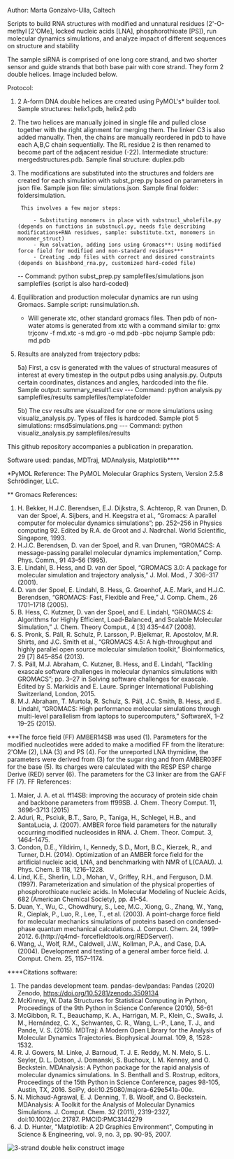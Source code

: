 Author: Marta Gonzalvo-Ulla, Caltech

Scripts to build RNA structures with modified and unnatural residues (2'-O-methyl [2'OMe], locked nucleic acids [LNA], phosphorothioate [PS]), run molecular dynamics simulations, and analyze impact of different sequences on structure and stability

The sample siRNA is comprised of one long core strand, and two shorter sensor and guide strands that both base pair with core strand. They form 2 double helices. Image included below.

Protocol:

1. 2 A-form DNA double helices are created using PyMOL's* builder tool. Sample structures: helix1.pdb, helix2.pdb

2. The two helices are manually joined in single file and pulled close together with the right alignment for merging them. The linker C3 is also added manually. Then, the chains are manually reordered in pdb to have each A,B,C chain sequentially. The RL residue 2 is then renamed to become part of the adjacent residue (-22). Intermediate structure: mergedstructures.pdb. Sample final structure: duplex.pdb


3. The modifications are substituted into the structures and folders are created for each simulation with subst_prep.py based on parameters in json file. Sample json file: simulations.json. Sample final folder: foldersimulation.

        This involves a few major steps:

            - Substituting monomers in place with substnucl_wholefile.py (depends on functions in substnucl.py, needs file describing modifications+RNA residues, sample: substitute.txt, monomers in monomer_struct)
            - Run solvation, adding ions using Gromacs**: Using modified force field for modified and non-standard residues***
            - Creating .mdp files with correct and desired constraints (depends on biashbond_rna.py, customized hard-coded file)

    -- Command: python subst_prep.py samplefiles/simulations.json samplefiles (script is also hard-coded)

4. Equilibration and production molecular dynamics are run using Gromacs. Sample script: runsimulation.sh. 

    - Will generate xtc, other standard gromacs files. Then pdb of non-water atoms is generated from xtc with a command similar to: 
        gmx trjconv -f md.xtc -s md.gro -o md.pdb -pbc nojump
        Sample pdb: md.pdb

5. Results are analyzed from trajectory pdbs:

    5a) First, a csv is generated with the values of structural measures of interest at every timestep in the output pdbs using analysis.py. Outputs certain coordinates, distances and angles, hardcoded into the file. Sample output: summary_result1.csv
    --- Command: python analysis.py samplefiles/results samplefiles/templatefolder

    5b) The csv results are visualized for one or more simulations using visualiz_analysis.py. Types of files is hardcoded. Sample plot 5 simulations: rmsd5simulations.png
    --- Command: python visualiz_analysis.py samplefiles/results


This github repository accompanies a publication in preparation.

Software used: pandas, MDTraj, MDAnalysis, Matplotlib****

*PyMOL Reference: The PyMOL Molecular Graphics System, Version 2.5.8 Schrödinger, LLC.

** Gromacs References:
1. H. Bekker, H.J.C. Berendsen, E.J. Dijkstra, S. Achterop, R. van Drunen, D. van der Spoel, A. Sijbers, and H. Keegstra et al., “Gromacs: A parallel computer for molecular dynamics simulations”; pp. 252–256 in Physics computing 92. Edited by R.A. de Groot and J. Nadrchal. World Scientific, Singapore, 1993.
2. H.J.C. Berendsen, D. van der Spoel, and R. van Drunen, “GROMACS: A message-passing parallel molecular dynamics implementation,” Comp. Phys. Comm., 91 43–56 (1995).
3. E. Lindahl, B. Hess, and D. van der Spoel, “GROMACS 3.0: A package for molecular simulation and trajectory analysis,” J. Mol. Mod., 7 306–317 (2001).
4. D. van der Spoel, E. Lindahl, B. Hess, G. Groenhof, A.E. Mark, and H.J.C. Berendsen, “GROMACS: Fast, Flexible and Free,” J. Comp. Chem., 26 1701–1718 (2005).
5. B. Hess, C. Kutzner, D. van der Spoel, and E. Lindahl, “GROMACS 4: Algorithms for Highly Efficient, Load-Balanced, and Scalable Molecular Simulation,” J. Chem. Theory Comput., 4 [3] 435–447 (2008).
6. S. Pronk, S. Páll, R. Schulz, P. Larsson, P. Bjelkmar, R. Apostolov, M.R. Shirts, and J.C. Smith et al., “GROMACS 4.5: A high-throughput and highly parallel open source molecular simulation toolkit,” Bioinformatics, 29 [7] 845–854 (2013).
7. S. Páll, M.J. Abraham, C. Kutzner, B. Hess, and E. Lindahl, “Tackling exascale software challenges in molecular dynamics simulations with GROMACS”; pp. 3–27 in Solving software challenges for exascale. Edited by S. Markidis and E. Laure. Springer International Publishing Switzerland, London, 2015.
8. M.J. Abraham, T. Murtola, R. Schulz, S. Páll, J.C. Smith, B. Hess, and E. Lindahl, “GROMACS: High performance molecular simulations through multi-level parallelism from laptops to supercomputers,” SoftwareX, 1–2 19–25 (2015).

***The force field (FF) AMBER14SB was used (1). Parameters for the modified nucleotides were added to make a modified FF from the literature: 2'OMe (2), LNA (3) and PS (4). For the unreported LNA thymidine, the parameters were derived from (3) for the sugar ring and from AMBER03FF for the base (5). Its charges were calculated with the RESP ESP charge Derive (RED) server (6). The parameters for the C3 linker are from the GAFF FF (7). FF References:

1. Maier, J. A. et al. ff14SB: improving the accuracy of protein side chain and backbone parameters from ff99SB. J. Chem. Theory Comput. 11, 3696–3713 (2015) 
2. Aduri, R., Psciuk, B.T., Saro, P., Taniga, H., Schlegel, H.B., and SantaLucia, J. (2007). AMBER force field parameters for the naturally occurring modified nucleosides in RNA. J. Chem. Theor. Comput. 3, 1464–1475.
3. Condon, D.E., Yildirim, I., Kennedy, S.D., Mort, B.C., Kierzek, R., and Turner, D.H. (2014). Optimization of an AMBER force field for the artificial nucleic acid, LNA, and benchmarking with NMR of L(CAAU). J. Phys. Chem. B 118, 1216–1228.
4. Lind, K.E., Sherlin, L.D., Mohan, V., Griffey, R.H., and Ferguson, D.M. (1997). Parameterization and simulation of the physical properties of phosphorothioate nucleic acids. In Molecular Modeling of Nucleic Acids, 682 (American Chemical Society), pp. 41–54.
5. Duan, Y., Wu, C., Chowdhury, S., Lee, M.C., Xiong, G., Zhang, W., Yang, R., Cieplak, P., Luo, R., Lee, T., et al. (2003). A point-charge force field for molecular mechanics simulations of proteins based on condensed-phase quantum mechanical calculations. J. Comput. Chem. 24, 1999–2012.
6.(http://q4md- forcefieldtools.org/REDServer/).
7. Wang, J., Wolf, R.M., Caldwell, J.W., Kollman, P.A., and Case, D.A. (2004). Development and testing of a general amber force field. J. Comput. Chem. 25, 1157–1174.

****Citations software:
1. The pandas development team. pandas-dev/pandas: Pandas (2020) Zenodo, https://doi.org/10.5281/zenodo.3509134
2. McKinney, W. Data Structures for Statistical Computing in Python, Proceedings of the 9th Python in Science Conference (2010), 56-61
3. McGibbon, R. T., Beauchamp, K. A., Harrigan, M. P., Klein, C., Swails, J. M., Hernández, C. X., Schwantes, C. R., Wang, L.-P., Lane, T. J., and Pande, V. S. (2015). MDTraj: A Modern Open Library for the Analysis of Molecular Dynamics Trajectories. Biophysical Journal. 109, 8, 1528-1532.
4. R. J. Gowers, M. Linke, J. Barnoud, T. J. E. Reddy, M. N. Melo, S. L. Seyler, D. L. Dotson, J. Domanski, S. Buchoux, I. M. Kenney, and O. Beckstein. MDAnalysis: A Python package for the rapid analysis of molecular dynamics simulations. In S. Benthall and S. Rostrup, editors, Proceedings of the 15th Python in Science Conference, pages 98-105, Austin, TX, 2016. SciPy, doi:10.25080/majora-629e541a-00e.
5. N. Michaud-Agrawal, E. J. Denning, T. B. Woolf, and O. Beckstein. MDAnalysis: A Toolkit for the Analysis of Molecular Dynamics Simulations. J. Comput. Chem. 32 (2011), 2319-2327, doi:10.1002/jcc.21787. PMCID:PMC3144279
6. J. D. Hunter, "Matplotlib: A 2D Graphics Environment", Computing in Science & Engineering, vol. 9, no. 3, pp. 90-95, 2007.



![3-strand double helix construct image](https://github.com/martagu/rna_modify_MD_analyze/blob/main/samplefiles/md1pdb.png?raw=true)
